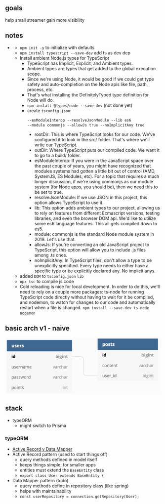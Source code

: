 ## goals
help small streamer gain more visibility

## notes
- 
    - `npm init -y` to initialize with defaults
    - `npm install typescript --save-dev` add ts as dev dep
    - Install ambient Node.js types for TypeScript
        - TypeScript has Implicit, Explicit, and Ambient types. 
        - Ambient types are types that get added to the global execution scope. 
        - Since we're using Node, it would be good if we could get type safety and auto-completion on the Node apis like file, path, process, etc. 
        - That's what installing the DefinitelyTyped type definition for Node will do.
        - `npm install @types/node --save-dev` (not done yet)  
        - create `tsconfig.json`:
            ```npx tsc --init --rootDir src --outDir build
            --esModuleInterop --resolveJsonModule --lib es6 
            --module commonjs --allowJs true --noImplicitAny true
            ```  
             - rootDir: This is where TypeScript looks for our code. We've configured it to look in the src/ folder. That's where we'll write our TypeScript.
            - outDir: Where TypeScript puts our compiled code. We want it to go to a build/ folder.
            - esModuleInterop: If you were in the JavaScript space over the past couple of years, you might have recognized that modules systems had gotten a little bit out of control (AMD, SystemJS, ES Modules, etc). For a topic that requires a much longer discussion, if we're using commonjs as our module system (for Node apps, you should be), then we need this to be set to true.
            - resolveJsonModule: If we use JSON in this project, this option allows TypeScript to use it.
            - lib: This option adds ambient types to our project, allowing us to rely on features from different Ecmascript versions, testing libraries, and even the browser DOM api. We'd like to utilize some es6 language features. This all gets compiled down to es5.
            - module: commonjs is the standard Node module system in 2019. Let's use that.
            - allowJs: If you're converting an old JavaScript project to TypeScript, this option will allow you to include .js files among .ts ones.
            - noImplicitAny: In TypeScript files, don't allow a type to be unexplicitly specified. Every type needs to either have a specific type or be explicitly declared any. No implicit anys.
    - added `DOM` to `tsconfig.json` `lib`
    - `npx tsc` to compile js code
    - Cold reloading is nice for local development. In order to do this, we'll need to rely on a couple more packages: ts-node for running TypeScript code directly without having to wait for it be compiled, and nodemon, to watch for changes to our code and automatically restart when a file is changed.
        `npm install --save-dev ts-node nodemon`

        

## __basic arch v1 - naive__
![naive](arch-naive.png)

## stack
- typeORM
    - might switch to Prisma

### typeORM
- [Active Record v Data Mapper](https://stackoverflow.com/questions/3828265/is-data-mapper-a-more-modern-trend-than-active-record)
- Active Record pattern (used to start things off)
    - query methods defined in model itself
    - keeps things simple, for smaller apps
    - entities must extend the `BaseEntity` class
    - `export class User extends BaseEntity {`
- Data Mapper pattern (todo)
    - query methods define in repository class (like spring)
    - helps with maintainability
    - `const userRepository = connection.getRepository(User);`
